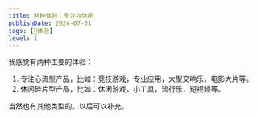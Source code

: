 ```yaml
---
title: 两种体验：专注与休闲
publishDate: 2024-07-31
tags: [💓体验]
level: 1
---
```


我感觉有两种主要的体验：

1. 专注心流型产品，比如：竞技游戏，专业应用，大型交响乐，电影大片等。
2. 休闲碎片型产品，比如：休闲游戏，小工具，流行乐，短视频等。

当然也有其他类型的。以后可以补充。
